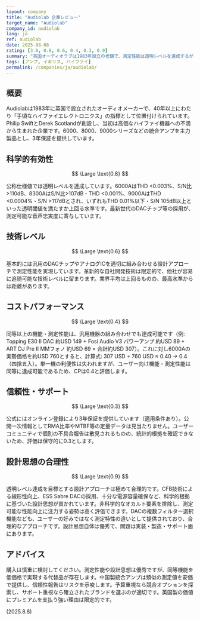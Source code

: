 ```yaml
---
layout: company
title: "Audiolab 企業レビュー"
target_name: "Audiolab"
company_id: audiolab
lang: ja
ref: audiolab
date: 2025-08-08
rating: [3.0, 0.8, 0.6, 0.4, 0.3, 0.9]
summary: "英国オーディオラブは1983年設立の老舗で、測定性能は透明レベルを達成するが、既製設計の組み合わせに留まり、同等機能の低価格代替品が存在し、信頼性に懸念がある"
tags: [アンプ, イギリス, ハイファイ]
permalink: /companies/ja/audiolab/
---
```


## 概要

Audiolabは1983年に英国で設立されたオーディオメーカーで、40年以上にわたり「手頃なハイファイエレクトロニクス」の指標として位置付けられています。Philip SwiftとDerek Scotlandが創設し、当初は高価なハイファイ機器への不満から生まれた企業です。6000、8000、9000シリーズなどの統合アンプを主力製品とし、3年保証を提供しています。

## 科学的有効性

$$ \Large \text{0.8} $$

公称仕様値では透明レベルを達成しています。6000AはTHD <0.003%、S/N比>110dB、8300AはS/N比>107dB・THD <0.001%、9000AはTHD <0.0004%・S/N >117dBとされ、いずれもTHD 0.01%以下・S/N 105dB以上といった透明閾値を満たすか上回る水準です。最新世代のDACチップ等の採用が、測定可能な音声忠実度に寄与しています。

## 技術レベル

$$ \Large \text{0.6} $$

基本的には汎用のDACチップやアナログICを適切に組み合わせる設計アプローチで測定性能を実現しています。革新的な自社開発技術は限定的で、他社が容易に追随可能な技術レベルに留まります。業界平均は上回るものの、最高水準からは距離があります。

## コストパフォーマンス

$$ \Large \text{0.4} $$

同等以上の機能・測定性能は、汎用機器の組み合わせでも達成可能です（例: Topping E30 II DAC 約USD 149 + Fosi Audio V3 パワーアンプ 約USD 89 + ART DJ Pre II MMフォノ 約USD 69 = 合計約USD 307）。これに対し6000Aの実勢価格を約USD 760とすると、計算式: 307 USD ÷ 760 USD ≈ 0.40 → 0.4（四捨五入）。単一機の利便性は失われますが、ユーザー向け機能・測定性能は同等に達成可能であるため、CPは0.4と評価します。

## 信頼性・サポート

$$ \Large \text{0.3} $$

公式にはオンライン登録により3年保証を提供しています（適用条件あり）。公開一次情報としてRMA比率やMTBF等の定量データは見当たりません。ユーザーコミュニティで個別の不具合報告は散見されるものの、統計的根拠を確認できないため、評価は保守的に0.3とします。

## 設計思想の合理性

$$ \Large \text{0.9} $$

透明レベル達成を目標とする設計アプローチは極めて合理的です。CFB技術による線形性向上、ESS Sabre DACの採用、十分な電源容量確保など、科学的根拠に基づいた設計思想が貫かれています。非科学的なオカルト要素を排除し、測定可能な性能向上に注力する姿勢は高く評価できます。DACの複数フィルター選択機能なども、ユーザーの好みではなく測定特性の違いとして提供されており、合理的なアプローチです。設計思想自体は優秀で、問題は実装・製造・サポート面にあります。

## アドバイス

購入は慎重に検討してください。測定性能や設計思想は優秀ですが、同等機能を低価格で実現する代替品が存在します。中国製統合アンプは類似の測定値を安価で提供し、信頼性報告はリスクを示唆します。予算重視なら競合オプションを探索し、サポート重視なら確立されたブランドを選ぶのが適切です。英国製の価値にプレミアムを支払う強い理由は限定的です。

(2025.8.8)
